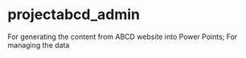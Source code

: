 # projectabcd_admin
For generating the content from ABCD website into Power Points; For managing the data
